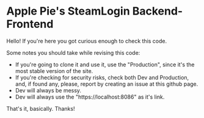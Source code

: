 
# Apple Pie's SteamLogin Backend-Frontend

Hello! If you're here you got curious enough to check this code.

Some notes you should take while revising this code:
- If you're going to clone it and use it, use the "Production", since it's the most stable version of the site.
- If you're checking for security risks, check both Dev and Production, and, if found any, please, report by creating an issue at this github page.
- Dev will always be messy.
- Dev will always use the "https://localhost:8086" as it's link.

That's it, basically. Thanks!